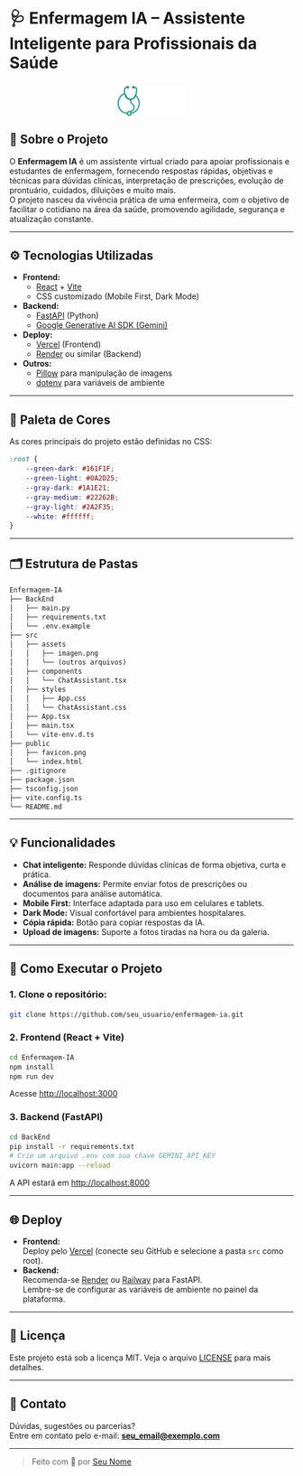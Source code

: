 # 🩺 Enfermagem IA – Assistente Inteligente para Profissionais da Saúde

<img src="./src/assets/imagen.png" alt="Logo Enfermagem IA" width="120" style="display:block;margin:24px auto;" />

## 📌 Sobre o Projeto

O **Enfermagem IA** é um assistente virtual criado para apoiar profissionais e estudantes de enfermagem, fornecendo respostas rápidas, objetivas e técnicas para dúvidas clínicas, interpretação de prescrições, evolução de prontuário, cuidados, diluições e muito mais.  
O projeto nasceu da vivência prática de uma enfermeira, com o objetivo de facilitar o cotidiano na área da saúde, promovendo agilidade, segurança e atualização constante.

---

## ⚙️ Tecnologias Utilizadas

- **Frontend:**  
  - [React](https://react.dev/) + [Vite](https://vitejs.dev/)
  - CSS customizado (Mobile First, Dark Mode)
- **Backend:**  
  - [FastAPI](https://fastapi.tiangolo.com/) (Python)
  - [Google Generative AI SDK (Gemini)](https://ai.google.dev/)
- **Deploy:**  
  - [Vercel](https://vercel.com/) (Frontend)
  - [Render](https://render.com/) ou similar (Backend)
- **Outros:**  
  - [Pillow](https://python-pillow.org/) para manipulação de imagens
  - [dotenv](https://pypi.org/project/python-dotenv/) para variáveis de ambiente

---

## 🎨 Paleta de Cores

As cores principais do projeto estão definidas no CSS:

```css
:root {
    --green-dark: #161F1F;
    --green-light: #0A2D25;
    --gray-dark: #1A1E21;
    --gray-medium: #22262B;
    --gray-light: #2A2F35;
    --white: #ffffff;
}
```

---

## 🗂️ Estrutura de Pastas

```
Enfermagem-IA
├── BackEnd
│   ├── main.py
│   ├── requirements.txt
│   └── .env.example
├── src
│   ├── assets
│   │   ├── imagen.png
│   │   └── (outros arquivos)
│   ├── components
│   │   └── ChatAssistant.tsx
│   ├── styles
│   │   ├── App.css
│   │   └── ChatAssistant.css
│   ├── App.tsx
│   ├── main.tsx
│   └── vite-env.d.ts
├── public
│   ├── favicon.png
│   └── index.html
├── .gitignore
├── package.json
├── tsconfig.json
├── vite.config.ts
└── README.md
```

---

## 💡 Funcionalidades

- **Chat inteligente:** Responde dúvidas clínicas de forma objetiva, curta e prática.
- **Análise de imagens:** Permite enviar fotos de prescrições ou documentos para análise automática.
- **Mobile First:** Interface adaptada para uso em celulares e tablets.
- **Dark Mode:** Visual confortável para ambientes hospitalares.
- **Cópia rápida:** Botão para copiar respostas da IA.
- **Upload de imagens:** Suporte a fotos tiradas na hora ou da galeria.

---

## 🚀 Como Executar o Projeto

### 1. **Clone o repositório:**
```bash
git clone https://github.com/seu_usuario/enfermagem-ia.git
```

### 2. **Frontend (React + Vite)**

```bash
cd Enfermagem-IA
npm install
npm run dev
```
Acesse [http://localhost:3000](http://localhost:3000)

### 3. **Backend (FastAPI)**

```bash
cd BackEnd
pip install -r requirements.txt
# Crie um arquivo .env com sua chave GEMINI_API_KEY
uvicorn main:app --reload
```
A API estará em [http://localhost:8000](http://localhost:8000)

---

## 🌐 Deploy

- **Frontend:**  
  Deploy pelo [Vercel](https://vercel.com/) (conecte seu GitHub e selecione a pasta `src` como root).
- **Backend:**  
  Recomenda-se [Render](https://render.com/) ou [Railway](https://railway.app/) para FastAPI.  
  Lembre-se de configurar as variáveis de ambiente no painel da plataforma.

---


## 📄 Licença

Este projeto está sob a licença MIT. Veja o arquivo [LICENSE](LICENSE) para mais detalhes.

---

## 📧 Contato

Dúvidas, sugestões ou parcerias?  
Entre em contato pelo e-mail: **seu_email@exemplo.com**

---

> Feito com 💚 por [Seu Nome](https://github.com/seu_usuario)